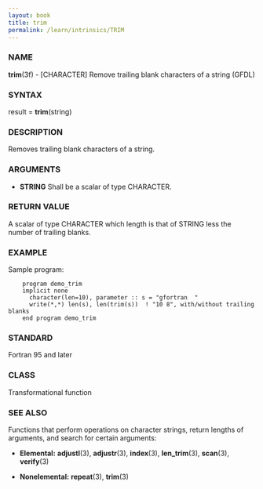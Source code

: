 ```yaml
---
layout: book
title: trim
permalink: /learn/intrinsics/TRIM
---
```

### NAME

__trim__(3f) - \[CHARACTER\] Remove trailing blank characters of a string
(GFDL)

### SYNTAX

result = __trim__(string)

### DESCRIPTION

Removes trailing blank characters of a string.

### ARGUMENTS

  - __STRING__
    Shall be a scalar of type CHARACTER.

### RETURN VALUE

A scalar of type CHARACTER which length is that of STRING less the
number of trailing blanks.

### EXAMPLE

Sample program:

```
    program demo_trim
    implicit none
      character(len=10), parameter :: s = "gfortran  "
      write(*,*) len(s), len(trim(s))  ! "10 8", with/without trailing blanks
    end program demo_trim
```

### STANDARD

Fortran 95 and later

### CLASS

Transformational function

### SEE ALSO

Functions that perform operations on character strings, return lengths
of arguments, and search for certain arguments:

  - __Elemental:__
    __adjustl__(3), __adjustr__(3), __index__(3), __len\_trim__(3),
    __scan__(3), __verify__(3)

  - __Nonelemental:__
    __repeat__(3), __trim__(3)
